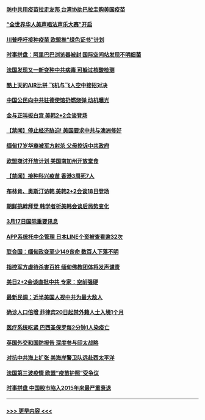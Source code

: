 #### [防中共用疫苗拉走友邦 台湾协助巴拉圭购美国疫苗](../pages/prog202/a103075778.md?t=03180851) 
#### [“全世界华人美声唱法声乐大赛”开启](../pages/prog202/a103075820.md?t=03180851) 
#### [川普呼吁接种疫苗 欧盟推“绿色证书”计划](../pages/prog202/a103075810.md?t=03180851) 
#### [时事拼盘：阿里巴巴浏览器被封 国际空间站发现不明细菌](../pages/prog202/a103075814.md?t=03180851) 
#### [法国发现又一新变种中共病毒 可躲过核酸检测](../pages/prog202/a103075763.md?t=03180851) 
#### [酷上天的AIR比拼  飞机与飞人空中接招对决](../pages/prog202/a103075788.md?t=03180851) 
#### [中国公民向中共驻德使馆扔燃烧弹 动机曝光](../pages/prog202/a103075734.md?t=03180851) 
#### [金与正叫板白宫 美韩2+2会谈登场](../pages/prog202/a103075680.md?t=03180851) 
#### [【禁闻】停止经济胁迫!  美国要求中共与澳洲修好](../pages/prog202/a103075637.md?t=03180851) 
#### [缅甸17岁华裔被军方射杀 父母控诉中共政府](../pages/prog202/a103075641.md?t=03180851) 
#### [欧盟商讨开放计划 美国南加州开放堂食](../pages/prog202/a103075633.md?t=03180851) 
#### [【禁闻】接种科兴疫苗 香港3周死7人](../pages/prog202/a103075602.md?t=03180851) 
#### [布林肯、奥斯汀访韩 美韩2+2会谈18日登场](../pages/prog202/a103075581.md?t=03180851) 
#### [朝鲜挑衅拜登 韩学者析美韩会谈后局势变化](../pages/prog202/a103075430.md?t=03180851) 
#### [3月17日国际重要讯息](../pages/prog202/a103075428.md?t=03180851) 
#### [APP系统托中企管理 日本LINE个资被查看逾32次](../pages/prog202/a103075359.md?t=03180851) 
#### [联合国：缅甸政变至少149丧命 数百人下落不明](../pages/prog202/a103075349.md?t=03180851) 
#### [指控军方虐待杀害百姓 缅甸佛教团体将发声谴责](../pages/prog202/a103075343.md?t=03180851) 
#### [美日2+2会谈直批中共 专家：空前强硬](../pages/prog202/a103075327.md?t=03180851) 
#### [最新民调：近半美国人视中共为最大敌人](../pages/prog202/a103075321.md?t=03180851) 
#### [确诊人口倍增 菲律宾20日起禁外籍人士入境1个月](../pages/prog202/a103075202.md?t=03180851) 
#### [医疗系统吃紧 巴西圣保罗每2分钟1人染疫亡](../pages/prog202/a103075183.md?t=03180851) 
#### [英国外交和国防报告 深度参与印太战略](../pages/prog202/a103075089.md?t=03180851) 
#### [对抗中共海上扩张 美海岸警卫队远赴西太平洋](../pages/prog202/a103075091.md?t=03180851) 
#### [法国第三波疫情 欧盟“疫苗护照”受争议](../pages/prog202/a103075082.md?t=03180851) 
#### [时事拼盘 中国股市陷入2015年来最严重衰退](../pages/prog202/a103075058.md?t=03180851) 

----
#### [ >>> 更早内容 <<< ](../indexes/prog202-earlier.md)
